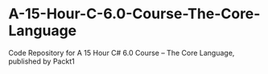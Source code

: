 # A-15-Hour-C-6.0-Course-The-Core-Language
Code Repository for A 15 Hour C# 6.0 Course – The Core Language, published by Packt1
